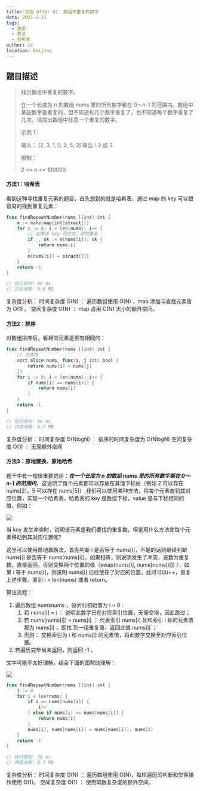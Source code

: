```yaml
---
title: 剑指 Offer 03. 数组中重复的数字
data: 2021-1-21
tags: 
  - 数组
  - 算法
  - 哈希表
author: zz
location: Beijing
---
```



## 题目描述

> 找出数组中重复的数字。
>
>
> 在一个长度为 n 的数组 nums 里的所有数字都在 0～n-1 的范围内。数组中某些数字是重复的，但不知道有几个数字重复了，也不知道每个数字重复了几次。请找出数组中任意一个重复的数字。
>
> 示例 1：
>
> 输入：
> [2, 3, 1, 0, 2, 5, 3]
> 输出：2 或 3 
>
>
> 限制：
>
> 2 <= n <= 100000





####  方法1：哈希表

看到这种寻找重复元素的题目，首先想到的就是哈希表，通过 map 的 key 可以很容易的找到重复元素：

```go
func findRepeatNumber(nums []int) int {
    m := make(map[int]struct{})
    for i := 0; i < len(nums); i++ {
        // 如果该 key 已存在，说明重复
        if _, ok := m[nums[i]]; ok {
            return nums[i]
        }
        m[nums[i]] = struct{}{}
    }
    return -1
}

// 执行用时: 40 ms
// 内存消耗: 9.6 MB
```

复杂度分析：
时间复杂度 O(N) ： 遍历数组使用 O(N) ，map 添加与查找元素皆为 O(1) 。
空间复杂度 O(N) ： map 占用 O(N) 大小的额外空间。



#### 方法2：排序

对数组排序后，看相邻元素是否有相同的：

```go
func findRepeatNumber(nums []int) int {
  	// 先排序
    sort.Slice(nums, func(i, j int) bool {
        return nums[i] < nums[j]
    })
    for i := 0; i < len(nums); i++ {
        if nums[i] == nums[i+1] {
            return nums[i]
        }
    }
    return -1
}

// 执行用时: 48 ms
// 内存消耗: 8.7 MB
```

复杂度分析：
时间复杂度 O(NlogN) ： 排序的时间复杂度为 O(NlogN) 
空间复杂度 O(1) ： 无需额外空间



#### 方法3：原地置换、原地哈希

题干中有一句很重要的话：***在一个长度为 n 的数组 nums 里的所有数字都在 0～n-1 的范围内***，这说明了每个元素都可以存放在其值下标处（例如 2 可以存在 nums[2]，5 可以存在 nums[5]）,我们可以使用某种方法，将每个元素放到其对应位置，实现一个哈希表，哈希表的 key 是数组下标，value 是与下标相同的值，例如：

![](https://zkept-1302605083.cos.ap-nanjing.myqcloud.com/LeetCode/office_03_hash.jpg)

当 key 发生冲突时，说明该元素是我们要找的重复数，但是用什么方法使每个元素移动到其对应位置呢?

这里可以使用原地置换法，首先判断 i 是否等于 nums[i]，不是的话则继续判断 nums[i] 是否等于 nums[nums[i]]，如果相等，则说明发生了冲突，该数为重复数，直接返回，否则交换两个位置的值（swap(nums[i], nums[nums[i]]) ），如果 i 等于 nums[i]，则说明 nums[i] 已经放在了对应的位置，此时可以i++，重复上述步骤，直到 i > len(nums) 或者 return。



算法流程：

1. 遍历数组 numsnums ，设索引初始值为 i = 0 :
   1.  若 nums[i] = i ： 说明此数字已在对应索引位置，无需交换，因此跳过；
   2. 若 nums[nums[i]] = nums[i] ： 代表索引 nums[i] 处和索引 i 处的元素值都为 nums[i] ，即找      到一组重复值，返回此值 nums[i] ；
   3. 否则： 交换索引为 i 和 nums[i] 的元素值，将此数字交换至对应索引位置。
2. 若遍历完毕尚未返回，则返回 -1 。



文字可能不太好理解，结合下面的图帮助理解：



![](https://zkept-1302605083.cos.ap-nanjing.myqcloud.com/LeetCode/office_03.png)



```go
func findRepeatNumber(nums []int) int {
    i := 0
    for i < len(nums) {
        if i == nums[nums[i]] {
            i++
        } else if nums[i] == nums[nums[i]] {
            return nums[i]
        }
        nums[i], nums[nums[i]] = nums[nums[i]], nums[i]
    }
    return -1
}

// 执行用时: 36 ms
// 内存消耗: 8.7 MB

```

复杂度分析：
时间复杂度 O(N) ： 遍历数组使用 O(N)，每轮遍历的判断和交换操作使用 O(1)。
空间复杂度 O(1) ： 使用常数复杂度的额外空间。



<Vssue :title="$title" />